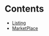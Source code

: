 

# Contents
- [Listing](Listing.sol/contract.Listing.md)
- [MarketPlace](MarketPlace.sol/contract.MarketPlace.md)
